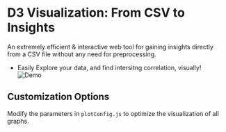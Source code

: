 # D3 Visualization: From CSV to Insights
An extremely efficient & interactive web tool for gaining insights directly from a CSV file without any need for preprocessing.  

- Easily Explore your data, and find intersitng correlation, visually!
![Demo](/data/demo.gif)


## Customization Options
Modify the parameters in `plotConfig.js` to optimize the visualization of all graphs.
